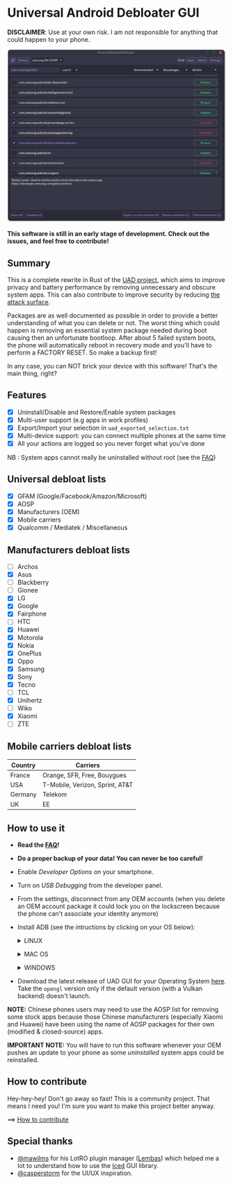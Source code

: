 # Universal Android Debloater GUI
**DISCLAIMER**: Use at your own risk. I am not responsible for anything that could happen to your phone. 

<img src="/resources/screenshots/v0.5.0.png" width="850" alt="uad_screenshot">

**This software is still in an early stage of development. Check out the issues, and feel free to contribute!**

## Summary
This is a complete rewrite in Rust of the [UAD project](https://gitlab.com/W1nst0n/universal-android-debloater), which aims to improve privacy and battery performance by removing unnecessary and obscure system apps. This can also contribute to improve security by reducing [the attack surface](https://en.wikipedia.org/wiki/Attack_surface). 

Packages are as well documented as possible in order to provide a better understanding of what you can delete or not. The worst thing which could happen is removing an essential system package needed during boot causing then an unfortunate bootloop. After about 5 failed system boots, the phone will automatically reboot in recovery mode and you'll have to perform a FACTORY RESET. So make a backup first!

In any case, you can NOT brick your device with this software! That's the main thing, right?

## Features 
* [X] Uninstall/Disable and Restore/Enable system packages
* [X] Multi-user support (e.g apps in work profiles)
* [X] Export/Import your selection in `uad_exported_selection.txt`
* [X] Multi-device support: you can connect multiple phones at the same time
* [X] All your actions are logged so you never forget what you've done 

NB : System apps cannot really be uninstalled without root (see the [FAQ](https://gitlab.com/W1nst0n/universal-android-debloater-rs/-/wikis/FAQ))

## Universal debloat lists 
* [X] GFAM (Google/Facebook/Amazon/Microsoft)
* [X] AOSP
* [X] Manufacturers (OEM)
* [X] Mobile carriers
* [X] Qualcomm / Mediatek / Miscellaneous

## Manufacturers debloat lists
* [ ] Archos
* [X] Asus
* [ ] Blackberry
* [ ] Gionee
* [X] LG
* [X] Google
* [X] Fairphone
* [ ] HTC
* [X] Huawei
* [X] Motorola
* [X] Nokia
* [X] OnePlus
* [X] Oppo
* [X] Samsung
* [X] Sony
* [X] Tecno
* [ ] TCL
* [X] Unihertz
* [ ] Wiko
* [X] Xiaomi
* [ ] ZTE

## Mobile carriers debloat lists
|   Country       | Carriers                          |
|-----------------|-----------------------------------|
| France          | Orange, SFR, Free, Bouygues       |
| USA             | T-Mobile, Verizon, Sprint, AT&T   |  
| Germany         | Telekom                           |
| UK              | EE                                |


## How to use it 
- **Read the [FAQ](https://github.com/0x192/universal-android-debloater/wiki/FAQ)!**
- **Do a proper backup of your data! You can never be too careful!**
- Enable *Developer Options* on your smartphone.
- Turn on *USB Debugging* from the developer panel.
- From the settings, disconnect from any OEM accounts (when you delete an OEM account package it could lock you on the lockscreen because the phone can't associate your identity anymore)
- Install ADB (see the intructions by clicking on your OS below):
  <p>
  <details>
  <summary>LINUX</summary>

  - Install *Android platform tools* on your PC :

  Debian Base:
  ```bash
  $ sudo apt install android-sdk-platform-tools
  ```
  Arch-Linux Base:
  ```bash
  $ sudo pacman -S android-tools
  ```
  Red Hat Base:
  ```bash
  $ sudo yum install android-tools
  ```
  OpenSUSE Base:
  ```bash
  $ sudo zypper install android-tools
  ```
  </details>
  </p>

  <p>
  <details>
  <summary>MAC OS</summary>

  - Install [Homebrew](https://brew.sh/)
  - Install *Android platform tools*
    ```bash
    $ brew install android-platform-tools
    ```
  </details>
  </p>

  <p>
  <details>
  <summary>WINDOWS</summary>

  - Download [android platform tools](https://dl.google.com/android/repository/platform-tools-latest-windows.zip) and unzip it somewhere.
  - [Add the android platform tools to your PATH](https://www.architectryan.com/2018/03/17/add-to-the-path-on-windows-10/) **OR** make sure to launch UAD from the same directory.

  - [Install USB drivers for your device](https://developer.android.com/studio/run/oem-usb#Drivers)
  - Check your device is detected:
    ```batch
    > adb devices
    ```
  </details>
  </p>


- Download the latest release of UAD GUI for your Operating System [here](https://github.com/0x192/universal-android-debloater/releases). Take the `opengl` version only if the default version (with a Vulkan backend) doesn't launch.

**NOTE:** Chinese phones users may need to use the AOSP list for removing some stock apps because those Chinese manufacturers (especially Xiaomi and Huawei) have been using the name of AOSP packages for their own (modified & closed-source) apps.

**IMPORTANT NOTE:** You will have to run this software whenever your OEM pushes an update to your phone as some *uninstalled* system apps could be reinstalled.

## How to contribute

Hey-hey-hey! Don't go away so fast! This is a community project. That means I need you! I'm sure you want to make this project better anyway.

==> [How to contribute](https://github.com/0x192/universal-android-debloater/wiki)

## Special thanks

- [@mawilms](https://github.com/mawilms) for his LotRO plugin manager ([Lembas](https://github.com/mawilms/lembas)) which helped me a lot to understand how to use the [Iced](https://github.com/hecrj/iced) GUI library.
- [@casperstorm](https://github.com/casperstorm) for the UI/UX inspiration.
